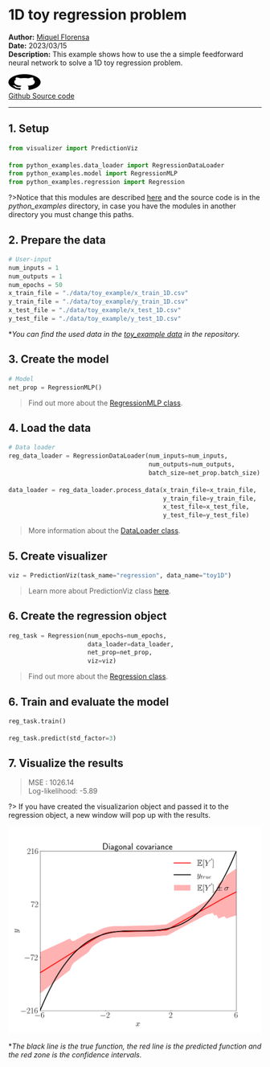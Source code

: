 # 1D toy regression problem 

**Author:** [Miquel Florensa](https://www.linkedin.com/in/miquel-florensa-630669182/)  
**Date:** 2023/03/15  
**Description:** This example shows how to use the a simple feedforward neural network to solve a 1D toy regression problem.  

<a href="https://github.com/lhnguyen102/cuTAGI/blob/main/python_examples/regression_runner.py" class="github-link">
  <div class="github-icon-container">
    <img src="../../images/GitHub-Mark.png" alt="GitHub" height="32" width="64">
  </div>
  <div class="github-text-container">
    Github Source code
  </div>
</a>

---

## 1. Setup

```python
from visualizer import PredictionViz

from python_examples.data_loader import RegressionDataLoader
from python_examples.model import RegressionMLP
from python_examples.regression import Regression
```

?>Notice that this modules are described [here](modules/modules.md) and the source code is in the *python_examples* directory, in case you have the modules in another directory you must change this paths.

## 2. Prepare the data

```python
# User-input
num_inputs = 1
num_outputs = 1
num_epochs = 50
x_train_file = "./data/toy_example/x_train_1D.csv"
y_train_file = "./data/toy_example/y_train_1D.csv"
x_test_file = "./data/toy_example/x_test_1D.csv"
y_test_file = "./data/toy_example/y_test_1D.csv"
```

**You can find the used data in the [toy_example data](https://github.com/lhnguyen102/cuTAGI/tree/main/data/toy_example) in the repository.*

## 3. Create the model

```python
# Model
net_prop = RegressionMLP()
```

> Find out more about the [RegressionMLP class](modules/models?id=regression-mlp-class).

## 4. Load the data

```python
# Data loader
reg_data_loader = RegressionDataLoader(num_inputs=num_inputs,
                                       num_outputs=num_outputs,
                                       batch_size=net_prop.batch_size)
                                       
data_loader = reg_data_loader.process_data(x_train_file=x_train_file,
                                           y_train_file=y_train_file,
                                           x_test_file=x_test_file,
                                           y_test_file=y_test_file)
```

> More information about the [DataLoader class](modules/data-loader?id=data-loader). 

## 5. Create visualizer

```python
viz = PredictionViz(task_name="regression", data_name="toy1D")
```

> Learn more about  PredictionViz class [here](https://github.com/lhnguyen102/cuTAGI/blob/main/visualizer.py).

## 6. Create the regression object

```python
reg_task = Regression(num_epochs=num_epochs,
                      data_loader=data_loader,
                      net_prop=net_prop,
                      viz=viz)
```

> Find out more about the [Regression class](modules/regression?id=regression-class).

## 6. Train and evaluate the model

```python
reg_task.train()

reg_task.predict(std_factor=3)
```

## 7. Visualize the results

> MSE           :  1026.14  
> Log-likelihood: -5.89  

?> If you have created the visualizarion object and passed it to the regression object, a new window will pop up with the results.

![1D toy regression problem](../../images/1D_toy_regression.png)

**The black line is the true function, the red line is the predicted function and the red zone is the confidence intervals.*
